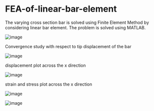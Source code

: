# FEA-of-linear-bar-element
The varying cross section bar is solved using Finite Element Method by considering linear bar element. The problem is solved using MATLAB.

![image](https://github.com/Panchal1810/FEA-of-linear-bar-element/assets/122630851/9433a33f-c33d-4fa8-9243-c24c502aba13)



Convergence study with respect to tip displacement of the bar

![image](https://github.com/Panchal1810/FEA-of-linear-bar-element/assets/122630851/fd9b42cf-0ee5-4024-8d62-ec5fa4f68034)

displacement plot across the x direction

![image](https://github.com/Panchal1810/FEA-of-linear-bar-element/assets/122630851/81f454a3-d420-4b7c-a9a1-96a16120cf66)

strain and stress plot across the x direction

![image](https://github.com/Panchal1810/FEA-of-linear-bar-element/assets/122630851/54ab1256-d2a8-448b-a6d0-fbc042c24ba2)

![image](https://github.com/Panchal1810/FEA-of-linear-bar-element/assets/122630851/0682a9f3-8707-4b8f-be5e-31aac617724a)


